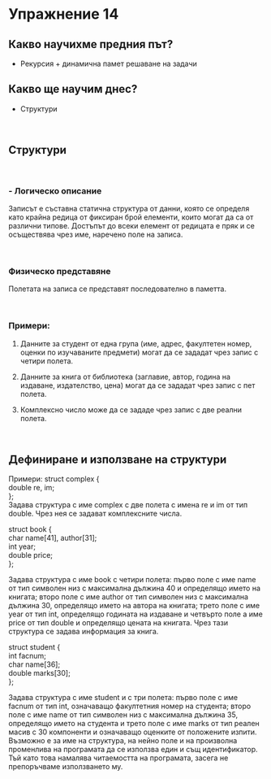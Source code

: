 # Упражнение 14

## Какво научихме предния път?
* Рекурсия + динамична памет решаване на задачи

## Какво ще научим днес?
* Структури

<br>

## Структури

<br>

### - Логическо описание
Записът е съставна статична структура от данни, която се определя като крайна редица от фиксиран брой елементи, които могат да са от различни типове. Достъпът до всеки елемент от редицата е пряк и се осъществява чрез име, наречено поле на записа.

<br>

### Физическо представяне
Полетата на записа се представят последователно в паметта.

<br>

### Примери:
1. Данните за студент от една група (име, адрес, факултетен номер, оценки по изучаваните предмети) могат да се зададат чрез запис с четири полета.

2. Данните за книга от библиотека (заглавие, автор, година на издаване, издателство, цена) могат да се зададат чрез запис с пет полета.

3. Комплексно число може да се зададе чрез запис с две реални полета.

<br>

## Дефиниране и използване на структури
Примери:
struct complex {  
double re, im;  
};    
Задава структура с име complex с две полета с имена re и im от тип
double. Чрез нея се задават комплексните числа.  

struct book {  
char name[41], author[31];  
int year;  
double price;  
};  

Задава структура с име book с четири полета: първо поле с име name от
тип символен низ с максимална дължина 40 и определящо името на
книгата; второ поле с име author от тип символен низ с максимална
дължина 30, определящо името на автора на книгата; трето поле с име
year от тип int, определящо годината на издаване и четвърто поле а
име price от тип double и определящо цената на книгата. Чрез тази
структура се задава информация за книга.

struct student {   
int facnum;  
 char name[36];  
 double marks[30];  
};  

Задава структура с име student и с три полета: първо поле с име
facnum от тип int, означаващо факултетния номер на студента; второ
поле с име name от тип символен низ с максимална дължина 35,
определящо името на студента и трето поле с име marks от тип реален
масив с 30 компоненти и означаващо оценките от положените изпити.
Възможно е за име на структура, на нейно поле и на произволна
променлива на програмата да се използва един и същ идентификатор. Тъй
като това намалява читаемостта на програмата, засега не препоръчваме
използването му.